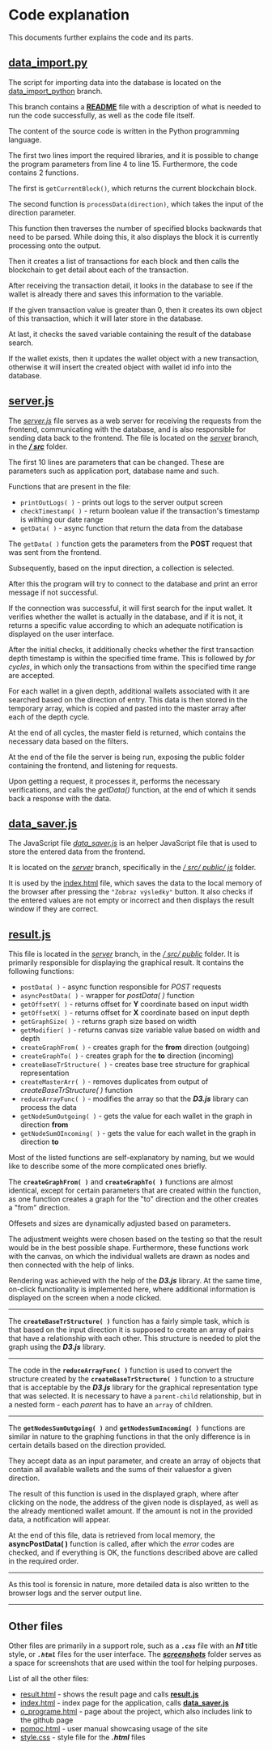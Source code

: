 # Code explanation

This documents further explains the code and its parts.

## [data_import.py](https://github.com/slavejko/sledovanie_transakcii_v_ethereum_blockchaine/blob/data_import_python/data_import.py)

The script for importing data into the database is located on the [data_import_python](https://github.com/slavejko/sledovanie_transakcii_v_ethereum_blockchaine/tree/data_import_python) branch.

This branch contains a [**README**](https://github.com/slavejko/sledovanie_transakcii_v_ethereum_blockchaine/blob/data_import_python/README.md) file with a description of what is needed to run the code successfully, as well as the code file itself.

The content of the source code is written in the Python programming language. 

The first two lines import the required libraries, and it is possible to change the program parameters from line 4 to line 15. Furthermore, the code contains 2 functions. 

The first is `getCurrentBlock()`, which returns the current blockchain block. 

The second function is `processData(direction)`, which takes the input of the direction parameter. 

This function then traverses the number of specified blocks backwards that need to be parsed. While doing this, it also displays the block it is currently processing onto the output. 

Then it creates a list of transactions for each block and then calls the blockchain to get detail about each of the transaction. 

After receiving the transaction detail, it looks in the database to see if the wallet is already there and saves this information to the variable. 

If the given transaction value is greater than 0, then it creates its own object of this transaction, which it will later store in the database. 

At last, it checks the saved variable containing the result of the database search.

If the wallet exists, then it updates the wallet object with a new transaction, otherwise it will insert the created object with wallet id info into the database.

## [server.js](https://github.com/slavejko/sledovanie_transakcii_v_ethereum_blockchaine/blob/server/src/server.js)

The [*server.js*](https://github.com/slavejko/sledovanie_transakcii_v_ethereum_blockchaine/blob/server/src/server.js) file serves as a web server for receiving the requests from the frontend, communicating with the database, and is also responsible for sending data back to the frontend. The file is located on the [*server*](https://github.com/slavejko/sledovanie_transakcii_v_ethereum_blockchaine/tree/server) branch, in the [***/ src***](https://github.com/slavejko/sledovanie_transakcii_v_ethereum_blockchaine/tree/server/src) folder.

The first 10 lines are parameters that can be changed. These are parameters such as application port, database name and such.

Functions that are present in the file:
- `printOutLogs( )` - prints out logs to the server output screen
- `checkTimestamp( )` - return boolean value if the transaction's timestamp is withing our date range
- `getData( )` - async function that return the data from the database

The `getData( )` function gets the parameters from the **POST** request that was sent from the frontend. 

Subsequently, based on the input direction, a collection is selected.

After this the program will try to connect to the database and print an error message if not successful.

If the connection was successful, it will first search for the input wallet. It verifies whether the wallet is actually in the database, and if it is not, it returns a specific value according to which an adequate notification is displayed on the user interface.

After the initial checks, it additionally checks whether the first transaction depth timestamp is within the specified time frame. This is followed by *for cycles*, in which only the transactions from within the specified time range are accepted.

For each wallet in a given depth, additional wallets associated with it are searched based on the direction of entry. This data is then stored in the temporary array, which is copied and pasted into the master array after each of the depth cycle.

At the end of all cycles, the master field is returned, which contains the necessary data based on the filters.

At the end of the file the server is being run, exposing the public folder containing the frontend, and listening for requests. 

Upon getting a request, it processes it, performs the necessary verifications, and calls the *getData()* function, at the end of which it sends back a response with the data.


## [data_saver.js](https://github.com/slavejko/sledovanie_transakcii_v_ethereum_blockchaine/blob/server/src/public/js/data_saver.js)

The JavaScript file [*data_saver.js*](https://github.com/slavejko/sledovanie_transakcii_v_ethereum_blockchaine/blob/server/src/public/js/data_saver.js) is an helper JavaScript file that is used to store the entered data from the frontend. 

It is located on the [*server*](https://github.com/slavejko/sledovanie_transakcii_v_ethereum_blockchaine/tree/server) branch, specifically in the [*/ src/ public/ js*](https://github.com/slavejko/sledovanie_transakcii_v_ethereum_blockchaine/tree/server/src/public/js) folder. 

It is used by the [index.html](https://github.com/slavejko/sledovanie_transakcii_v_ethereum_blockchaine/blob/server/src/public/index.html) file, which saves the data to the local memory of the browser after pressing the `"Zobraz výsledky"` button. It also checks if the entered values are not empty or incorrect and then displays the result window if they are correct.


## [result.js](https://github.com/slavejko/sledovanie_transakcii_v_ethereum_blockchaine/blob/server/src/public/result.js)

This file is located in the [*server*](https://github.com/slavejko/sledovanie_transakcii_v_ethereum_blockchaine/blob/server/src) branch, in the [*/ src/ public*](https://github.com/slavejko/sledovanie_transakcii_v_ethereum_blockchaine/tree/server/src/public) folder. 
It is primarily responsible for displaying the graphical result. It contains the following functions:
- `postData( )` - async function responsible for *POST* requests
- `asyncPostData( )` - wrapper for *postData( )* function
- `getOffsetY( )` - returns offset for **Y** coordinate based on input width
- `getOffsetX( )` - returns offset for **X** coordinate based on input depth
- `getGraphSize( )` - returns graph size based on width
- `getModifier( )` - returns canvas size variable value based on width and depth
- `createGraphFrom( )` - creates graph for the **from** direction (outgoing)
- `createGraphTo( )` - creates graph for the **to** direction (incoming)
- `createBaseTrStructure( )` - creates base tree structure for graphical representation
- `createMasterArr( )` - removes duplicates from output of *createBaseTrStructure( )* function
- `reduceArrayFunc( )` - modifies the array so that the ***D3.js*** library can process the data
- `getNodeSumOutgoing( )` - gets the value for each wallet in the graph in direction **from**
- `getNodeSumOIncoming( )` - gets the value for each wallet in the graph in direction **to**


Most of the listed functions are self-explanatory by naming, but we would like to describe some of the more complicated ones briefly.

The **`createGraphFrom( )`** and **`createGraphTo( )`** functions are almost identical, except for certain parameters that are created within the function, as one function creates a graph for the "to" direction and the other creates a "from" direction. 

Offesets and sizes are dynamically adjusted based on parameters.

The adjustment weights were chosen based on the testing so that the result would be in the best possible shape. Furthermore, these functions work with the canvas, on which the individual wallets are drawn as nodes and then connected with the help of links. 

Rendering was achieved with the help of the ***D3.js*** library. At the same time, on-click functionality is implemented here, where additional information is displayed on the screen when a node clicked.

***

The **`createBaseTrStructure( )`** function has a fairly simple task, which is that based on the input direction it is supposed to create an array of pairs that have a relationship with each other. This structure is needed to plot the graph using the ***D3.js*** library.

***

The code in the **`reduceArrayFunc( )`** function is used to convert the structure created by the **`createBaseTrStructure( )`** function to a structure that is acceptable by the ***D3.js*** library for the graphical representation type that was selected. It is necessary to have a `parent-child` relationship, but in a nested form - each *paren*t has to have an `array` of children.

***

The **`getNodesSumOutgoing( )`** and **`getNodesSumIncoming( )`** functions are similar in nature to the graphing functions in that the only difference is in certain details based on the direction provided. 

They accept data as an input parameter, and create an array of objects that contain all available wallets and the sums of their values ​​for a given direction.

The result of this function is used in the displayed graph, where after clicking on the node, the address of the given node is displayed, as well as the already mentioned wallet amount. If the amount is not in the provided data, a notification will appear.

At the end of this file, data is retrieved from local memory, the **asyncPostData( )** function is called, after which the *error* codes are checked, and if everything is OK, the functions described above are called in the required order.


***

As this tool is forensic in nature, more detailed data is also written to the browser logs and the server output line.

***

## Other files

Other files are primarily in a support role, such as a ***`.css`*** file with an ***h1*** title style, or ***`.html`*** files for the user interface. The [***screenshots***](https://github.com/slavejko/sledovanie_transakcii_v_ethereum_blockchaine/tree/server/src/public/screenshots) folder serves as a space for screenshots that are used within the tool for helping purposes.

List of all the other files:
- [result.html](https://github.com/slavejko/sledovanie_transakcii_v_ethereum_blockchaine/blob/server/src/public/result.html) - shows the result page and calls [**result.js**](https://github.com/slavejko/sledovanie_transakcii_v_ethereum_blockchaine/blob/server/src/public/result.js)
- [index.html](https://github.com/slavejko/sledovanie_transakcii_v_ethereum_blockchaine/blob/server/src/public/index.html) - index page for the application, calls [**data_saver.js**](https://github.com/slavejko/sledovanie_transakcii_v_ethereum_blockchaine/blob/server/src/public/js/data_saver.js)
- [o_programe.html](https://github.com/slavejko/sledovanie_transakcii_v_ethereum_blockchaine/blob/server/src/public/html/o_programe.html) - page about the project, which also includes link to the github page
- [pomoc.html](https://github.com/slavejko/sledovanie_transakcii_v_ethereum_blockchaine/blob/server/src/public/html/pomoc.html) - user manual showcasing usage of the site
- [style.css](https://github.com/slavejko/sledovanie_transakcii_v_ethereum_blockchaine/blob/server/src/public/css/style.css) - style file for the ***.html*** files